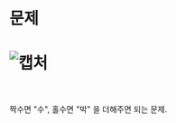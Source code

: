 문제
==
![캡처](https://user-images.githubusercontent.com/73854324/116975427-99f98480-acfa-11eb-9023-413b76484cd9.PNG)
<br><br>
==
짝수면 "수", 홀수면 "박" 을 더해주면 되는 문제.